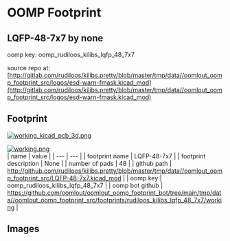 # OOMP Footprint  
## LQFP-48-7x7  by none  
  
oomp key: oomp_rudiloos_kilibs_lqfp_48_7x7  
  
source repo at: [http://gitlab.com/rudiloos/kilibs.pretty/blob/master/tmp/data//oomlout_oomp_footprint_src/logos/esd-warn-fmask.kicad_mod](http://gitlab.com/rudiloos/kilibs.pretty/blob/master/tmp/data//oomlout_oomp_footprint_src/logos/esd-warn-fmask.kicad_mod)  
## Footprint  
  
[![working_kicad_pcb_3d.png](working_kicad_pcb_3d_600.png)](working_kicad_pcb_3d.png)  
  
[![working.png](working_600.png)](working.png)  
| name | value | 
| --- | --- | 
| footprint name | LQFP-48-7x7 | 
| footprint description | None | 
| number of pads | 48 | 
| github path | http://github.com/rudiloos/kilibs.pretty/blob/master/tmp/data//oomlout_oomp_footprint_src/LQFP-48-7x7.kicad_mod | 
| oomp key | oomp_rudiloos_kilibs_lqfp_48_7x7 | 
| oomp bot github | https://github.com/oomlout/oomlout_oomp_footprint_bot/tree/main/tmp/data//oomlout_oomp_footprint_src/footprints/rudiloos_kilibs_lqfp_48_7x7/working | 
## Images  
